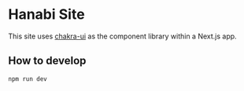 # Hanabi Site

This site uses [chakra-ui](https://github.com/chakra-ui/chakra-ui) as the component library within a Next.js app.

## How to develop

`npm run dev`
